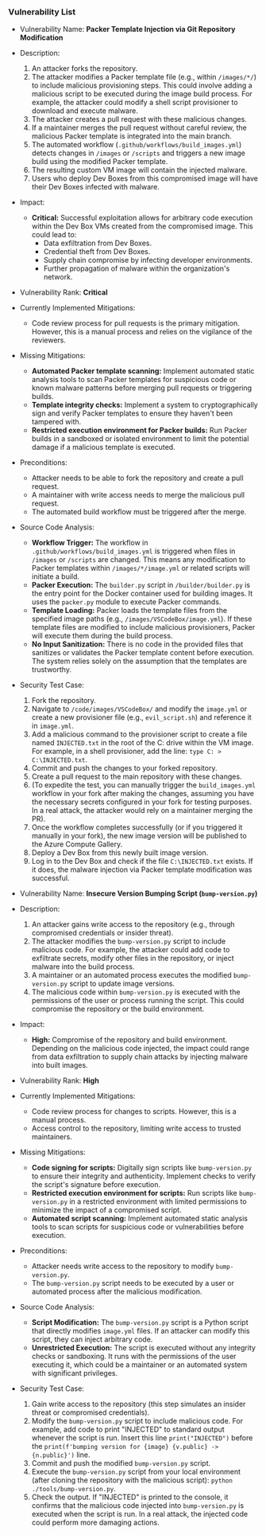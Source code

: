 ### Vulnerability List

- Vulnerability Name: **Packer Template Injection via Git Repository Modification**
- Description:
    1. An attacker forks the repository.
    2. The attacker modifies a Packer template file (e.g., within `/images/*/`) to include malicious provisioning steps. This could involve adding a malicious script to be executed during the image build process. For example, the attacker could modify a shell script provisioner to download and execute malware.
    3. The attacker creates a pull request with these malicious changes.
    4. If a maintainer merges the pull request without careful review, the malicious Packer template is integrated into the main branch.
    5. The automated workflow (`.github/workflows/build_images.yml`) detects changes in `/images` or `/scripts` and triggers a new image build using the modified Packer template.
    6. The resulting custom VM image will contain the injected malware.
    7. Users who deploy Dev Boxes from this compromised image will have their Dev Boxes infected with malware.
- Impact:
    - **Critical:**  Successful exploitation allows for arbitrary code execution within the Dev Box VMs created from the compromised image. This could lead to:
        - Data exfiltration from Dev Boxes.
        - Credential theft from Dev Boxes.
        - Supply chain compromise by infecting developer environments.
        - Further propagation of malware within the organization's network.
- Vulnerability Rank: **Critical**
- Currently Implemented Mitigations:
    - Code review process for pull requests is the primary mitigation. However, this is a manual process and relies on the vigilance of the reviewers.
- Missing Mitigations:
    - **Automated Packer template scanning:** Implement automated static analysis tools to scan Packer templates for suspicious code or known malware patterns before merging pull requests or triggering builds.
    - **Template integrity checks:** Implement a system to cryptographically sign and verify Packer templates to ensure they haven't been tampered with.
    - **Restricted execution environment for Packer builds:** Run Packer builds in a sandboxed or isolated environment to limit the potential damage if a malicious template is executed.
- Preconditions:
    - Attacker needs to be able to fork the repository and create a pull request.
    - A maintainer with write access needs to merge the malicious pull request.
    - The automated build workflow must be triggered after the merge.
- Source Code Analysis:
    - **Workflow Trigger:** The workflow in `.github/workflows/build_images.yml` is triggered when files in `/images` or `/scripts` are changed. This means any modification to Packer templates within `/images/*/image.yml` or related scripts will initiate a build.
    - **Packer Execution:** The `builder.py` script in `/builder/builder.py` is the entry point for the Docker container used for building images. It uses the `packer.py` module to execute Packer commands.
    - **Template Loading:** Packer loads the template files from the specified image paths (e.g., `/images/VSCodeBox/image.yml`). If these template files are modified to include malicious provisioners, Packer will execute them during the build process.
    - **No Input Sanitization:** There is no code in the provided files that sanitizes or validates the Packer template content before execution. The system relies solely on the assumption that the templates are trustworthy.
- Security Test Case:
    1. Fork the repository.
    2. Navigate to `/code/images/VSCodeBox/` and modify the `image.yml` or create a new provisioner file (e.g., `evil_script.sh`) and reference it in `image.yml`.
    3. Add a malicious command to the provisioner script to create a file named `INJECTED.txt` in the root of the C: drive within the VM image. For example, in a shell provisioner, add the line: `type C: > C:\INJECTED.txt`.
    4. Commit and push the changes to your forked repository.
    5. Create a pull request to the main repository with these changes.
    6. (To expedite the test, you can manually trigger the `build_images.yml` workflow in your fork after making the changes, assuming you have the necessary secrets configured in your fork for testing purposes. In a real attack, the attacker would rely on a maintainer merging the PR).
    7. Once the workflow completes successfully (or if you triggered it manually in your fork), the new image version will be published to the Azure Compute Gallery.
    8. Deploy a Dev Box from this newly built image version.
    9. Log in to the Dev Box and check if the file `C:\INJECTED.txt` exists. If it does, the malware injection via Packer template modification was successful.

- Vulnerability Name: **Insecure Version Bumping Script (`bump-version.py`)**
- Description:
    1. An attacker gains write access to the repository (e.g., through compromised credentials or insider threat).
    2. The attacker modifies the `bump-version.py` script to include malicious code. For example, the attacker could add code to exfiltrate secrets, modify other files in the repository, or inject malware into the build process.
    3. A maintainer or an automated process executes the modified `bump-version.py` script to update image versions.
    4. The malicious code within `bump-version.py` is executed with the permissions of the user or process running the script. This could compromise the repository or the build environment.
- Impact:
    - **High:**  Compromise of the repository and build environment. Depending on the malicious code injected, the impact could range from data exfiltration to supply chain attacks by injecting malware into built images.
- Vulnerability Rank: **High**
- Currently Implemented Mitigations:
    - Code review process for changes to scripts. However, this is a manual process.
    - Access control to the repository, limiting write access to trusted maintainers.
- Missing Mitigations:
    - **Code signing for scripts:** Digitally sign scripts like `bump-version.py` to ensure their integrity and authenticity. Implement checks to verify the script's signature before execution.
    - **Restricted execution environment for scripts:** Run scripts like `bump-version.py` in a restricted environment with limited permissions to minimize the impact of a compromised script.
    - **Automated script scanning:** Implement automated static analysis tools to scan scripts for suspicious code or vulnerabilities before execution.
- Preconditions:
    - Attacker needs write access to the repository to modify `bump-version.py`.
    - The `bump-version.py` script needs to be executed by a user or automated process after the malicious modification.
- Source Code Analysis:
    - **Script Modification:** The `bump-version.py` script is a Python script that directly modifies `image.yml` files. If an attacker can modify this script, they can inject arbitrary code.
    - **Unrestricted Execution:** The script is executed without any integrity checks or sandboxing. It runs with the permissions of the user executing it, which could be a maintainer or an automated system with significant privileges.
- Security Test Case:
    1. Gain write access to the repository (this step simulates an insider threat or compromised credentials).
    2. Modify the `bump-version.py` script to include malicious code. For example, add code to print "INJECTED" to standard output whenever the script is run. Insert this line `print("INJECTED")` before the `print(f'bumping version for {image} {v.public} -> {n.public}')` line.
    3. Commit and push the modified `bump-version.py` script.
    4. Execute the `bump-version.py` script from your local environment (after cloning the repository with the malicious script): `python ./tools/bump-version.py`.
    5. Check the output. If "INJECTED" is printed to the console, it confirms that the malicious code injected into `bump-version.py` is executed when the script is run. In a real attack, the injected code could perform more damaging actions.